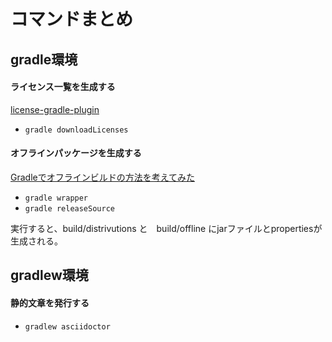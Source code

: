 # コマンドまとめ

## gradle環境

#### ライセンス一覧を生成する
[license-gradle-plugin](https://github.com/hierynomus/license-gradle-plugin)

- ``gradle downloadLicenses``

#### オフラインパッケージを生成する
[Gradleでオフラインビルドの方法を考えてみた](http://wadahiro.hatenablog.com/entry/20120324/1332562767)

- ``gradle wrapper``
- ``gradle releaseSource``

実行すると、build/distrivutions と　build/offline にjarファイルとpropertiesが生成される。



## gradlew環境

#### 静的文章を発行する

- ``gradlew asciidoctor``

